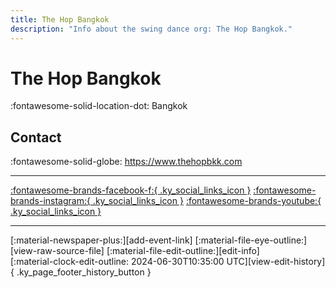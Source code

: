 ```yaml
---
title: The Hop Bangkok
description: "Info about the swing dance org: The Hop Bangkok."
---
```


# The Hop Bangkok

:fontawesome-solid-location-dot: Bangkok  


## Contact

:fontawesome-solid-globe: <https://www.thehopbkk.com>  

---

 [:fontawesome-brands-facebook-f:{ .ky_social_links_icon }](https://www.facebook.com/thehopbangkok) [:fontawesome-brands-instagram:{ .ky_social_links_icon }](https://instagram.com/thehopbangkok) [:fontawesome-brands-youtube:{ .ky_social_links_icon }](https://youtube.com/TheHopBangkok)

---

<div class="ky_page_footer" markdown>
<div class="ky_page_footer_trailing" markdown="span">
[:material-newspaper-plus:][add-event-link]
[:material-file-eye-outline:][view-raw-source-file]
[:material-file-edit-outline:][edit-info]
</div>
<div class="ky_page_footer_leading" markdown="span">
[:material-clock-edit-outline: 2024-06-30T10:35:00 UTC][view-edit-history]{ .ky_page_footer_history_button }
</div>
</div>

[add-event-link]: https://github.com/swingdance/events/issues/new?assignees=&labels=add+event&projects=&template=02-add_entity.yml&title=%5Bth_TH%5D%20Add%20Event%3A%20%3CName%3E&region=th_TH&province=Bangkok&city=Bangkok&org_id=the-hop-bangkok "Add Event"
[view-raw-source-file]: https://github.com/swingdance/orgs/blob/main/th_TH/the-hop-bangkok.json "View Raw Source File"
[edit-info]: https://github.com/swingdance/orgs/issues/new?assignees=&labels=update+org&projects=&template=03-update_entity.yml&title=%5Bth_TH%5D%20Update%20Org%3A%20The%20Hop%20Bangkok&region=th_TH&id=the-hop-bangkok&name=The%20Hop%20Bangkok "Edit Info"

[view-edit-history]: https://github.com/swingdance/orgs/commits/main/th_TH/the-hop-bangkok.json "View Edit History"
